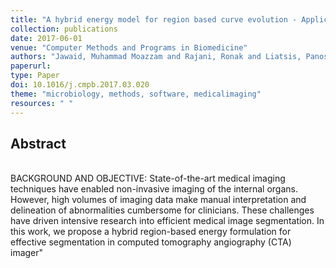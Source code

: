 ```yaml
---
title: "A hybrid energy model for region based curve evolution - Application to CTA coronary segmentation"
collection: publications
date: 2017-06-01
venue: "Computer Methods and Programs in Biomedicine"
authors: "Jawaid, Muhammad Moazzam and Rajani, Ronak and Liatsis, Panos and Reyes-Aldasoro, Constantino Carlos and Slabaugh, Greg"
paperurl:
type: Paper
doi: 10.1016/j.cmpb.2017.03.020
theme: "microbiology, methods, software, medicalimaging"
resources: " "
---
```

<h2> Abstract </h2>   <br>  BACKGROUND AND OBJECTIVE: State-of-the-art medical imaging techniques have enabled non-invasive imaging of the internal organs. However, high volumes of imaging data make manual interpretation and delineation of abnormalities cumbersome for clinicians. These challenges have driven intensive research into efficient medical image segmentation. In this work, we propose a hybrid region-based energy formulation for effective segmentation in computed tomography angiography (CTA) imager"
